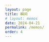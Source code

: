 ```yaml
---
layout: page
title: 瞬间
# layout: memos
date: 2024-04-21
permalink: /memos/
order: 4
---
```



<div id="bber"></div>
<script>
  // 以下信息改掉
  var bbMemo = {
    memos : 'https://s.dusays.com/', //填入memos网站域名，末尾需带斜杠
    limit : '20', //填入需要展示的memos数量
    creatorId:'9' , //自己部署的话默认为1，不用修改
    domId: '#bber', //可以不修改
    username:"王云子", //修改为你自己的昵称
    useravatar:"https://blog.wangyunzi.com/avatar.png", //修改为自己的头像链接
    userlink:"https://wangyunzi.com", //修改为你的域名
    tags:"",
    commentsShow:false, //没有评论功能可修改为false
    commentsUrl:"https://s.dusays.com/m/", //修改为你的Memos域名，但保留包含m的尾巴部分
    commentsTitle:"评论" //可以不修改
  }
  var artalkInit = {
  el: '#Comments',                // 绑定元素的 Selector
  site: "长街短梦", //填入前面artalk设置中的站点名，没有评论功能可以不管
  server:'' //填入前面artalk的网站域名，没有评论功能可以不管
  // server:'https://artalk.wangyunzi.com' //填入前面artalk的网站域名，没有评论功能可以不管
}
</script>
<!-- js引用路径自己改好 -->
<link rel="stylesheet" href="https://cdn.staticfile.org/artalk/2.8.3/Artalk.css">
<script type="text/javascript" src="https://cdn.staticfile.org/artalk/2.8.3/Artalk.js"></script>
<script src="https://npm.elemecdn.com/marked/marked.min.js"></script>
<script src="https://jsd.onmicrosoft.cn/gh/Tokinx/ViewImage/view-image.min.js"></script>
<script src="https://jsd.onmicrosoft.cn/gh/Tokinx/Lately/lately.min.js"></script>
<script src="{{ "/assets/js/memos.js"}}"></script>


